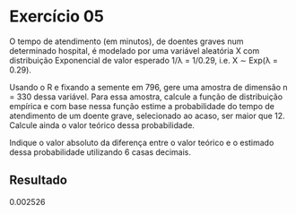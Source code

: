 # Exercício 05

O tempo de atendimento (em minutos), de doentes graves num determinado hospital, é modelado por uma variável aleatória X com distribuição Exponencial de valor esperado 1/λ = 1/0.29, i.e. X ∼ Exp(λ = 0.29).

Usando o R e fixando a semente em 796, gere uma amostra de dimensão n = 330 dessa variável.
Para essa amostra, calcule a função de distribuição empírica e com base nessa função estime a probabilidade do tempo de atendimento de um doente grave, selecionado ao acaso, ser maior que 12. Calcule ainda o valor teórico dessa probabilidade.

Indique o valor absoluto da diferença entre o valor teórico e o estimado dessa probabilidade utilizando 6 casas decimais.

## Resultado

0.002526
